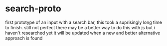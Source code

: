 # search-proto
first prototype of an input with a search bar, this took a suprisingly long time to finish.
still not perfect
there may be a better way to do this with js but i haven't researched yet
it will be updated when a new and better alternative approach is found
